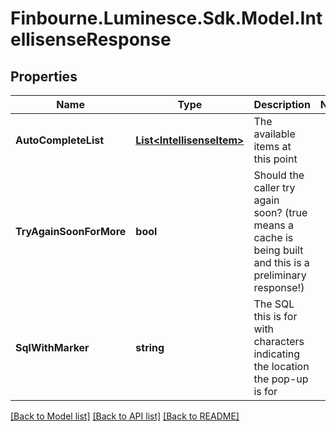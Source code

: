 # Finbourne.Luminesce.Sdk.Model.IntellisenseResponse

## Properties

Name | Type | Description | Notes
------------ | ------------- | ------------- | -------------
**AutoCompleteList** | [**List&lt;IntellisenseItem&gt;**](IntellisenseItem.md) | The available items at this point | 
**TryAgainSoonForMore** | **bool** | Should the caller try again soon? (true means a cache is being built and this is a preliminary response!) | 
**SqlWithMarker** | **string** | The SQL this is for with characters indicating the location the pop-up is for | 

[[Back to Model list]](../README.md#documentation-for-models) [[Back to API list]](../README.md#documentation-for-api-endpoints) [[Back to README]](../README.md)

